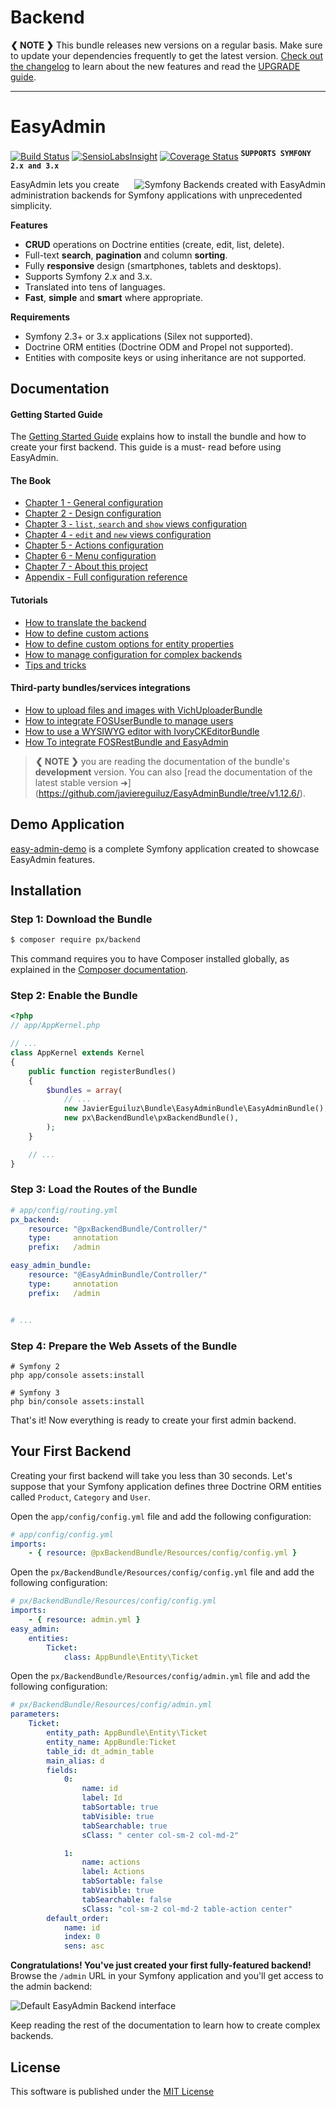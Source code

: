 # Backend
**❮ NOTE ❯** This bundle releases new versions on a regular basis. Make sure
to update your dependencies frequently to get the latest version.
[Check out the changelog](https://github.com/javiereguiluz/EasyAdminBundle/releases)
to learn about the new features and read the [UPGRADE guide](https://github.com/javiereguiluz/EasyAdminBundle/blob/master/UPGRADE.md).

-----

EasyAdmin
=========

[![Build Status](https://travis-ci.org/javiereguiluz/EasyAdminBundle.svg?branch=master)](https://travis-ci.org/javiereguiluz/EasyAdminBundle)
[![SensioLabsInsight](https://insight.sensiolabs.com/projects/a3bfb8d9-7b2d-47ab-a95f-382af395bd51/mini.png)](https://insight.sensiolabs.com/projects/a3bfb8d9-7b2d-47ab-a95f-382af395bd51)
[![Coverage Status](https://coveralls.io/repos/javiereguiluz/EasyAdminBundle/badge.svg?branch=master)](https://coveralls.io/r/javiereguiluz/EasyAdminBundle?branch=master)
<sup><kbd>**SUPPORTS SYMFONY 2.x and 3.x**</kbd></sup>

<img src="https://raw.githubusercontent.com/javiereguiluz/EasyAdminBundle/master/Resources/doc/images/easyadmin-promo.png" alt="Symfony Backends created with EasyAdmin" align="right" />

EasyAdmin lets you create administration backends for Symfony applications
with unprecedented simplicity.

**Features**

  * **CRUD** operations on Doctrine entities (create, edit, list, delete).
  * Full-text **search**, **pagination** and column **sorting**.
  * Fully **responsive** design (smartphones, tablets and desktops).
  * Supports Symfony 2.x and 3.x.
  * Translated into tens of languages.
  * **Fast**, **simple** and **smart** where appropriate.

**Requirements**

  * Symfony 2.3+ or 3.x applications (Silex not supported).
  * Doctrine ORM entities (Doctrine ODM and Propel not supported).
  * Entities with composite keys or using inheritance are not supported.

Documentation
-------------

#### Getting Started Guide

The [Getting Started Guide](Resources/doc/getting-started.md) explains how to
install the bundle and how to create your first backend. This guide is a must-
read before using EasyAdmin.

#### The Book

  * [Chapter 1 - General configuration](Resources/doc/book/1-general-configuration.md)
  * [Chapter 2 - Design configuration](Resources/doc/book/2-design-configuration.md)
  * [Chapter 3 - `list`, `search` and `show` views configuration](Resources/doc/book/3-list-search-show-configuration.md)
  * [Chapter 4 - `edit` and `new` views configuration](Resources/doc/book/4-edit-new-configuration.md)
  * [Chapter 5 - Actions configuration](Resources/doc/book/5-actions-configuration.md)
  * [Chapter 6 - Menu configuration](Resources/doc/book/6-menu-configuration.md)
  * [Chapter 7 - About this project](Resources/doc/book/7-about.md)
  * [Appendix - Full configuration reference](Resources/doc/book/configuration-reference.md)

#### Tutorials

  * [How to translate the backend](Resources/doc/tutorials/i18n.md)
  * [How to define custom actions](Resources/doc/tutorials/custom-actions.md)
  * [How to define custom options for entity properties](Resources/doc/tutorials/custom-property-options.md)
  * [How to manage configuration for complex backends](Resources/doc/tutorials/complex-backend-config.md)
  * [Tips and tricks](Resources/doc/tutorials/tips-and-tricks.md)

#### Third-party bundles/services integrations

  * [How to upload files and images with VichUploaderBundle](Resources/doc/tutorials/upload-files-and-images.md)
  * [How to integrate FOSUserBundle to manage users](Resources/doc/tutorials/fosuserbundle-integration.md)
  * [How to use a WYSIWYG editor with IvoryCKEditorBundle](Resources/doc/tutorials/wysiwyg-editor.md)
  * [How To integrate FOSRestBundle and EasyAdmin](Resources/doc/tutorials/fosrestbundle-integration.md)

> **❮ NOTE ❯** you are reading the documentation of the bundle's **development**
> version. You can also [read the documentation of the latest stable version ➜]
> (https://github.com/javiereguiluz/EasyAdminBundle/tree/v1.12.6/).

Demo Application
----------------

[easy-admin-demo](https://github.com/javiereguiluz/easy-admin-demo) is a complete
Symfony application created to showcase EasyAdmin features.

Installation
------------

### Step 1: Download the Bundle

```bash
$ composer require px/backend
```

This command requires you to have Composer installed globally, as explained
in the [Composer documentation](https://getcomposer.org/doc/00-intro.md).

### Step 2: Enable the Bundle

```php
<?php
// app/AppKernel.php

// ...
class AppKernel extends Kernel
{
    public function registerBundles()
    {
        $bundles = array(
            // ...
            new JavierEguiluz\Bundle\EasyAdminBundle\EasyAdminBundle(),
            new px\BackendBundle\pxBackendBundle(),
        );
    }

    // ...
}
```

### Step 3: Load the Routes of the Bundle

```yaml
# app/config/routing.yml
px_backend:
    resource: "@pxBackendBundle/Controller/"
    type:     annotation
    prefix:   /admin

easy_admin_bundle:
    resource: "@EasyAdminBundle/Controller/"
    type:     annotation
    prefix:   /admin


# ...
```

### Step 4: Prepare the Web Assets of the Bundle

```cli
# Symfony 2
php app/console assets:install 

# Symfony 3
php bin/console assets:install
```

That's it! Now everything is ready to create your first admin backend.

Your First Backend
------------------

Creating your first backend will take you less than 30 seconds. Let's suppose
that your Symfony application defines three Doctrine ORM entities called
`Product`, `Category` and `User`.

Open the `app/config/config.yml` file and add the following configuration:

```yaml
# app/config/config.yml
imports:
    - { resource: @pxBackendBundle/Resources/config/config.yml }
```

Open the `px/BackendBundle/Resources/config/config.yml` file and add the following configuration:

```yaml
# px/BackendBundle/Resources/config/config.yml
imports:
    - { resource: admin.yml }
easy_admin:
    entities:
        Ticket:
            class: AppBundle\Entity\Ticket
```

Open the `px/BackendBundle/Resources/config/admin.yml` file and add the following configuration:

```yaml
# px/BackendBundle/Resources/config/admin.yml
parameters:
    Ticket:
        entity_path: AppBundle\Entity\Ticket
        entity_name: AppBundle:Ticket
        table_id: dt_admin_table
        main_alias: d
        fields:
            0:
                name: id
                label: Id
                tabSortable: true
                tabVisible: true
                tabSearchable: true
                sClass: " center col-sm-2 col-md-2"

            1:
                name: actions
                label: Actions
                tabSortable: false
                tabVisible: true
                tabSearchable: false
                sClass: "col-sm-2 col-md-2 table-action center"
        default_order: 
            name: id
            index: 0
            sens: asc
```

**Congratulations! You've just created your first fully-featured backend!**
Browse the `/admin` URL in your Symfony application and you'll get access to
the admin backend:

![Default EasyAdmin Backend interface](https://raw.githubusercontent.com/javiereguiluz/EasyAdminBundle/master/Resources/doc/images/easyadmin-default-backend.png)

Keep reading the rest of the documentation to learn how to create complex backends.

License
-------

This software is published under the [MIT License](LICENSE.md)

